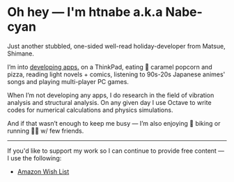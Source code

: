 # Oh hey — I'm htnabe a.k.a Nabe-cyan

Just another stubbled, one-sided well-read holiday-developer from Matsue, Shimane.

I’m into [developing apps.](https://suep.netlify.app/) on a ThinkPad, eating 🍿 caramel popcorn and pizza, reading light novels + comics, listening to 90s-20s Japanese animes' songs and playing multi-player PC games.

When I’m not developing any apps, I do research in the field of vibration analysis and structural analysis. On any given day I use Octave to write codes for numerical calculations and physics simulations.

And if that wasn’t enough to keep me busy — I’m also enjoying 🚴 biking or running 🏃🏼 w/ few friends.

---

If you'd like to support my work so I can continue to provide free content — I use the following:

- [Amazon Wish List](https://www.amazon.co.jp/hz/wishlist/ls/2SCZ90SEP34A0?ref_=wl_share)
